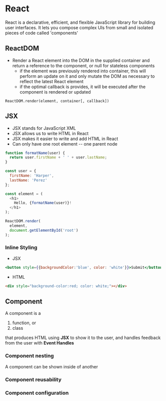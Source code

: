 # React

React is a declarative, efficient, and flexible JavaScript library for building user interfaces. It lets you compose complex UIs from small and isolated pieces of code called 'components'

## ReactDOM

* Render a React element into the DOM in the supplied container and return a reference to the component, or null for stateless components
  * if the element was previously rendered into container, this will perform an update on it and only mutate the DOM as necessary to reflect the latest React element
  * if the optimal callback is provides, it will be executed after the component is rendered or updated

```react
ReactDOM.render(element, container[, callback])
```



## JSX

* JSX stands for JavaScript XML
* JSX allows us to write HTML in React
* JSX makes it easier to write and add HTML in React
* Can only have one root element -- one parent node

```javascript
function formatName(user) {
  return user.firstName + ' ' + user.lastName;
}

const user = {
  firstName: 'Harper',
  lastName: 'Perez'
};

const element = (
  <h1>
    Hello, {formatName(user)}!
  </h1>
);

ReactDOM.render(
  element,
  document.getElementById('root')
);
```

### Inline Styling

* JSX

```jsx
<button style={{backgroundColor:'blue', color: 'white'}}>Submit</button>
```

* HTML

```html
<div style="background-color:red; color: white;"></div>
```



## Component

A component is a

1. function, or
2. class

that produces HTML using **JSX** to show it to the user, and handles feedback from the user with **Event Handles**

### Component nesting

A component can be shown inside of another

### Component reusability

### Component configuration